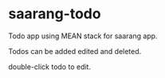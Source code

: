 # saarang-todo
Todo app using MEAN stack for saarang app.

Todos can be added edited and deleted.

double-click todo to edit.
